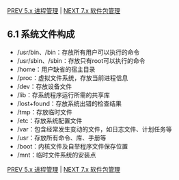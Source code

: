 [PREV 5.x 进程管理](LinuxNoteProcess.md) | [NEXT 7.x 软件包管理](LinuxNoteYum.md)

## 6.1 系统文件构成
- /usr/bin、/bin：存放所有用户可以执行的命令
- /usr/sbin、/sbin：存放只有root可以执行的命令
- /home：用户缺省的宿主目录
- /proc：虚拟文件系统，存放当前进程信息
- /dev：存放设备文件
- /lib：存系统程序运行所需的共享库
- /lost+found：存放系统出错的检查结果
- /tmp：存放临时文件
- /etc：存放系统配置文件
- /var：包含经常发生变动的文件，如日志文件、计划任务等
- /usr：存放所有命令、库、手册等
- /boot：内核文件及自举程序文件保存位置
- /mnt：临时文件系统的安装点

[PREV 5.x 进程管理](LinuxNoteProcess.md) | [NEXT 7.x 软件包管理](LinuxNoteYum.md)